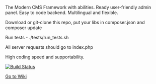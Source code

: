 The Modern CMS
Framework with abilities.
Ready user-friendly admin panel.
Easy to code backend. Multilingual and flexible.

Download or git-clone this repo, put your libs in  composer.json and composer update

Run tests - ./tests/run_tests.sh

All server requests should go to index.php

High coding speed and supportability.

[![Build Status](https://travis-ci.org/neTpyceB/the-modern-cms.svg?branch=master)](https://travis-ci.org/neTpyceB/the-modern-cms)

[Go to Wiki](https://github.com/neTpyceB/the-modern-cms/wiki)

